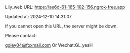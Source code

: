 Lily_web URL: https://ae6d-61-165-102-156.ngrok-free.app

Updated at: 2024-12-10 14:31:07

If you cannot open this URL, the server might be down.

Please contact: 

goley04@foxmail.com Or Wechat:GL_yeaH